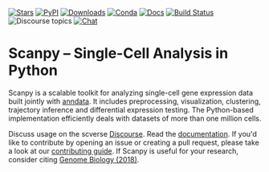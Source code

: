 [![Stars](https://img.shields.io/github/stars/scverse/scanpy?logo=GitHub&color=yellow)](https://github.com/scverse/scanpy/stargazers)
[![PyPI](https://img.shields.io/pypi/v/scanpy?logo=PyPI)](https://pypi.org/project/scanpy)
[![Downloads](https://static.pepy.tech/badge/scanpy)](https://pepy.tech/project/scanpy)
[![Conda](https://img.shields.io/conda/dn/conda-forge/scanpy?logo=Anaconda)](https://anaconda.org/conda-forge/scanpy)
[![Docs](https://readthedocs.com/projects/icb-scanpy/badge/?version=latest)](https://scanpy.readthedocs.io)
[![Build Status](https://dev.azure.com/scverse/scanpy/_apis/build/status/theislab.scanpy?branchName=master)](https://dev.azure.com/scverse/scanpy/_build)
![Discourse topics](https://img.shields.io/discourse/posts?color=yellow&logo=discourse&server=https%3A%2F%2Fdiscourse.scverse.org)
[![Chat](https://img.shields.io/badge/zulip-join_chat-%2367b08f.svg)](https://scverse.zulipchat.com)

# Scanpy – Single-Cell Analysis in Python

Scanpy is a scalable toolkit for analyzing single-cell gene expression data
built jointly with [anndata](https://anndata.readthedocs.io).  It includes
preprocessing, visualization, clustering, trajectory inference and differential
expression testing.  The Python-based implementation efficiently deals with
datasets of more than one million cells.

Discuss usage on the scverse [Discourse]. Read the [documentation].
If you'd like to contribute by opening an issue or creating a pull request, please take a look at our [contributing guide].
If Scanpy is useful for your research, consider citing [Genome Biology (2018)].

[contributing guide]: CONTRIBUTING.md
[discourse]: https://discourse.scverse.org/
[documentation]: https://scanpy.readthedocs.io
[genome biology (2018)]: https://doi.org/10.1186/s13059-017-1382-0
